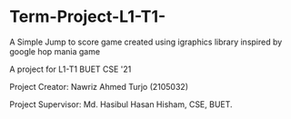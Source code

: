 # Term-Project-L1-T1-


A Simple Jump to score game created using igraphics library
inspired by google hop mania game

A project for L1-T1 BUET CSE '21

Project Creator: Nawriz Ahmed Turjo (2105032)

Project Supervisor: Md. Hasibul Hasan Hisham, CSE, BUET.


